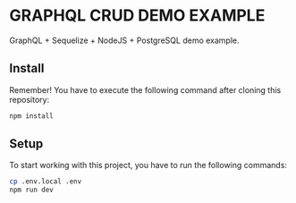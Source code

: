 # GRAPHQL CRUD DEMO EXAMPLE

GraphQL + Sequelize + NodeJS + PostgreSQL demo example.

## Install

Remember! You have to execute the following command after cloning this repository:

```bash
npm install
```

## Setup

To start working with this project, you have to run the following commands:

```bash
cp .env.local .env
npm run dev
```
